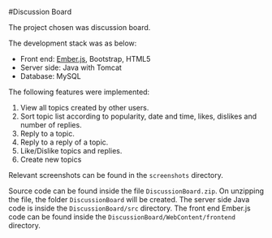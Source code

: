 #Discussion Board

The project chosen was discussion board.

The development stack was as below:

 - Front end: [Ember.js](http://emberjs.com/), Bootstrap, HTML5
 - Server side: Java with Tomcat
 - Database: MySQL

The following features were implemented:

 1. View all topics created by other users.
 2. Sort topic list according to popularity, date and time, likes, dislikes and number of replies.
 3. Reply to a topic.
 4. Reply to a reply of a topic. 
 5. Like/Dislike topics and replies.
 6. Create new topics

Relevant screenshots can be found in the ```screenshots``` directory.

Source code can be found inside the file ```DiscussionBoard.zip```. On unzipping the file, the folder ```DiscussionBoard``` will be created. The server side Java code is inside the ```DiscussionBoard/src``` directory.
The front end Ember.js code can be found inside the ```DiscussionBoard/WebContent/frontend``` directory.
